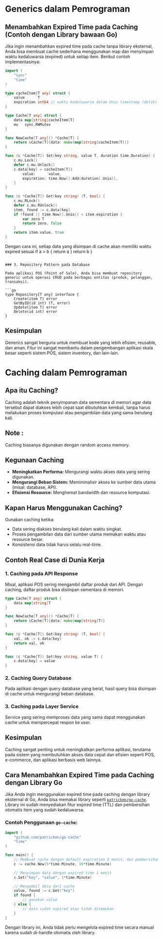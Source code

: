 # Generics dalam Pemrograman

## Menambahkan Expired Time pada Caching (Contoh dengan Library bawaan Go)

Jika ingin menambahkan expired time pada cache tanpa library eksternal, Anda bisa membuat cache sederhana menggunakan map dan menyimpan waktu kedaluwarsa (expired) untuk setiap item. Berikut contoh implementasinya:

```go
import (
    "sync"
    "time"
)

type cacheItem[T any] struct {
    value      T
    expiration int64 // waktu kedaluwarsa dalam Unix timestamp (detik)
}

type Cache[T any] struct {
    data map[string]cacheItem[T]
    mu   sync.RWMutex
}

func NewCache[T any]() *Cache[T] {
    return &Cache[T]{data: make(map[string]cacheItem[T])}
}

func (c *Cache[T]) Set(key string, value T, duration time.Duration) {
    c.mu.Lock()
    defer c.mu.Unlock()
    c.data[key] = cacheItem[T]{
        value:      value,
        expiration: time.Now().Add(duration).Unix(),
    }
}

func (c *Cache[T]) Get(key string) (T, bool) {
    c.mu.RLock()
    defer c.mu.RUnlock()
    item, found := c.data[key]
    if !found || time.Now().Unix() > item.expiration {
        var zero T
        return zero, false
    }
    return item.value, true
}
```

Dengan cara ini, setiap data yang disimpan di cache akan memiliki waktu expired sesuai
    if a > b {
        return a
    }
    return b
}
```

### 3. Repository Pattern pada Database

Pada aplikasi POS (Point of Sale), Anda bisa membuat repository generic untuk operasi CRUD pada berbagai entitas (produk, pelanggan, transaksi).

```go
type Repository[T any] interface {
    Create(item T) error
    GetByID(id int) (T, error)
    Update(item T) error
    Delete(id int) error
}
```

## Kesimpulan

Generics sangat berguna untuk membuat kode yang lebih efisien, reusable, dan aman. Fitur ini sangat membantu dalam pengembangan aplikasi skala besar seperti sistem POS, sistem inventory, dan lain-lain.

# Caching dalam Pemrograman

## Apa itu Caching?

Caching adalah teknik penyimpanan data sementara di memori agar data tersebut dapat diakses lebih cepat saat dibutuhkan kembali, tanpa harus melakukan proses komputasi atau pengambilan data yang sama berulang kali.


## Note : 
Caching biasanya digunakan dengan random access memory.
## Kegunaan Caching

- **Meningkatkan Performa:** Mengurangi waktu akses data yang sering digunakan.
- **Mengurangi Beban Sistem:** Meminimalisir akses ke sumber data utama (misal: database, API).
- **Efisiensi Resource:** Menghemat bandwidth dan resource komputasi.

## Kapan Harus Menggunakan Caching?

Gunakan caching ketika:
- Data sering diakses berulang kali dalam waktu singkat.
- Proses pengambilan data dari sumber utama memakan waktu atau resource besar.
- Konsistensi data tidak harus selalu real-time.

## Contoh Real Case di Dunia Kerja

### 1. Caching pada API Response

Misal, aplikasi POS sering mengambil daftar produk dari API. Dengan caching, daftar produk bisa disimpan sementara di memori.

```go
type Cache[T any] struct {
    data map[string]T
}

func NewCache[T any]() *Cache[T] {
    return &Cache[T]{data: make(map[string]T)}
}

func (c *Cache[T]) Get(key string) (T, bool) {
    val, ok := c.data[key]
    return val, ok
}

func (c *Cache[T]) Set(key string, value T) {
    c.data[key] = value
}
```

### 2. Caching Query Database

Pada aplikasi dengan query database yang berat, hasil query bisa disimpan di cache untuk mengurangi beban database.

### 3. Caching pada Layer Service

Service yang sering memproses data yang sama dapat menggunakan cache untuk mempercepat respon ke user.

## Kesimpulan

Caching sangat penting untuk meningkatkan performa aplikasi, terutama pada sistem yang membutuhkan akses data cepat dan efisien seperti POS, e-commerce, dan aplikasi berbasis web lainnya.
## Cara Menambahkan Expired Time pada Caching dengan Library Go

Jika Anda ingin menggunakan expired time pada caching dengan library eksternal di Go, Anda bisa memakai library seperti [`patrickmn/go-cache`](https://github.com/patrickmn/go-cache). Library ini sudah menyediakan fitur expired time (TTL) dan pembersihan otomatis item yang sudah kedaluwarsa.

### Contoh Penggunaan `go-cache`:

```go
import (
    "github.com/patrickmn/go-cache"
    "time"
)

func main() {
    // Membuat cache dengan default expiration 5 menit, dan pembersihan setiap 10 menit
    c := cache.New(5*time.Minute, 10*time.Minute)

    // Menyimpan data dengan expired time 1 menit
    c.Set("key", "value", 1*time.Minute)

    // Mengambil data dari cache
    value, found := c.Get("key")
    if found {
        // gunakan value
    } else {
        // data sudah expired atau tidak ditemukan
    }
}
```

Dengan library ini, Anda tidak perlu mengelola expired time secara manual karena sudah di-handle otomatis oleh library.